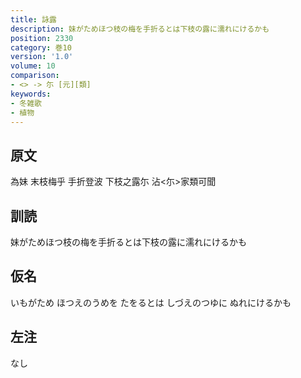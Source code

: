 ```yaml
---
title: 詠露
description: 妹がためほつ枝の梅を手折るとは下枝の露に濡れにけるかも
position: 2330
category: 巻10
version: '1.0'
volume: 10
comparison:
- <> -> 尓 [元][類]
keywords:
- 冬雑歌
- 植物
---
```


## 原文

為妹 末枝梅乎 手折登波 下枝之露尓 沾<尓>家類可聞

## 訓読

妹がためほつ枝の梅を手折るとは下枝の露に濡れにけるかも

## 仮名

いもがため ほつえのうめを たをるとは しづえのつゆに ぬれにけるかも

## 左注

なし
